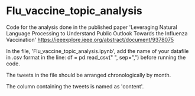 # Flu_vaccine_topic_analysis
Code for the analysis done in the published paper 'Leveraging Natural Language Processing to Understand Public Outlook Towards the Influenza Vaccination' https://ieeexplore.ieee.org/abstract/document/9378075

In the file, 'Flu_vaccine_topic_analysis.ipynb', add the name of your datafile in .csv format in the line: df = pd.read_csv(" ", sep=",") before running the code.

The tweets in the file should be arranged chronologically by month.

The column containing the tweets is named as 'content'.
